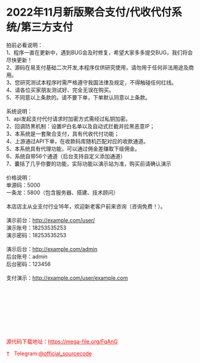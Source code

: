# 2022年11月新版聚合支付/代收代付系统/第三方支付

拍前必看说明：<br>1、程序一直在更新中，遇到BUG会及时修复，希望大家多多提交BUG，我们将会尽快更新！<br>2、源码在易支付基础二次开发,本程序仅供研究使用，请勿用于任何非法用途及商用。<br>3、您研究测试本程序时需严格遵守我国法律及规定，不得触碰任何红线。<br>4、请各位买家朋友测试好、完全无误在购买。<br>5、不同意以上条款的。请不要下单，下单默认同意以上条款。<br><br>系统说明：<br>1、api发起支付代付请求时加密方式需经过私钥加密。<br>2、回调防黑机制：设置IP白名单以及自动式拦截并拉黑恶意IP；<br>3、本系统是一套聚合支付，具有代收代付功能；<br>4、上游通过API下单，在收款码库随机匹配对应的收款通道。<br>5、本系统具有代理功能，可以通过佣金差赚取下级佣金。<br>6、系统自带56个通道（后台支持自定义添加通道）<br>7、囊括了几乎你要的功能，实际功能以演示站为准，购买前请确认演示<br><br>价格说明：<br>单源码：5000<br>一条龙：5800（包含服务器、搭建、技术顾问）<br><br>本店店主从业支付行业16年，欢迎新老客户前来咨询（咨询免费！）。<br><br>演示前台：http://example.com/user/<br>演示账号：18253535253<br>演示密码：18253535253<br><br>演示后台：http://example.com/admin<br>后台账号：admin<br>后台密码：123456<br><br>支付演示：http://example.com/user/example.com<br><br><br><br><br><br><br><br><br>


<p style="color: red;">源代码下载地址：<a href="https://mega-file.org/FqAnG" style="color: red;">https://mega-file.org/FqAnG</a></p><p style="color: red;"><img src="https://cdn-icons-png.flaticon.com/512/2111/2111646.png" alt="Telegram Icon" style="width: 16px; vertical-align: middle; margin-right: 5px;">Telegram:<a href="https://t.me/official_sourcecode" style="color: red;">@official_sourcecode</a></p>